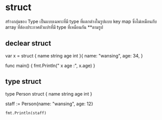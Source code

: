 # struct

สร้างกลุ่มของ Type เป็นแบบเฉพาะที่มี type ที่แตกต่างในรูปแบบ key map ซึ่งไม่เหมือนกับ array ที่ต้องประกาศตัวแปรที่มี type ที่เหมือนกัน \*\*ตามรูป

## declear struct

var x = struct {
name string
age int
}{
name: "wansing", age: 34,
}

func main() {
fmt.Println(" x age :", x.age)
}

## type struct

type Person struct {
name string
age int
}

staff := Person{name: "wansing", age: 12}

    fmt.Println(staff)
